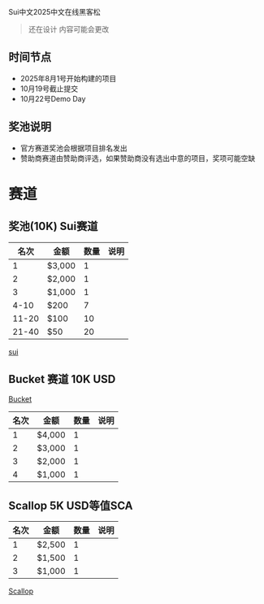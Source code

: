 Sui中文2025中文在线黑客松
> 还在设计 内容可能会更改

## 时间节点
- 2025年8月1号开始构建的项目
- 10月19号截止提交
- 10月22号Demo Day

## 奖池说明
- 官方赛道奖池会根据项目排名发出
- 赞助商赛道由赞助商评选，如果赞助商没有选出中意的项目，奖项可能空缺

# 赛道

## 奖池(10K) Sui赛道

| 名次    | 金额     | 数量 | 说明 |
|-------|--------|----|----|
| 1     | $3,000 | 1  |    |
| 2     | $2,000 | 1  |    |
| 3     | $1,000 | 1  |    |
| 4-10  | $200   | 7  |    |
| 11-20 | $100   | 10 |    |
| 21-40 | $50    | 20 |    |


[sui](./track/sui.md)

## Bucket 赛道 10K USD
[Bucket](./track/bucket.md)

| 名次 | 金额     | 数量 | 说明 |
|----|--------|----|----|
| 1  | $4,000 | 1  |    |
| 2  | $3,000 | 1  |    |
| 3  | $2,000 | 1  |    |
| 4  | $1,000 | 1  |    |


## Scallop 5K USD等值SCA

| 名次 | 金额     | 数量 | 说明 |
|----|--------|----|----|
| 1  | $2,500 | 1  |    |
| 2  | $1,500 | 1  |    |
| 3  | $1,000 | 1  |    |

[Scallop](./track/scallop.md)


